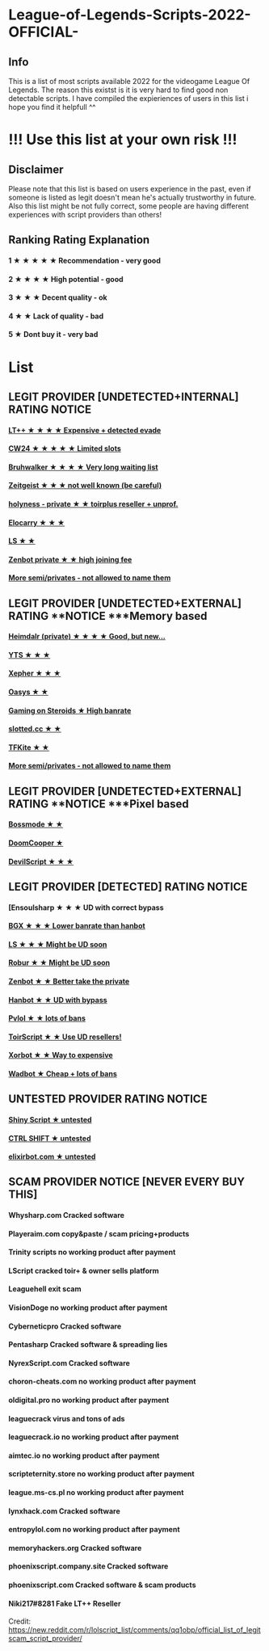 # League-of-Legends-Scripts-2022-OFFICIAL-


## Info
This is a list of most scripts available 2022 for the videogame League Of Legends.
The reason this existst is it is very hard to find good non detectable scripts.
I have compiled the expieriences of users in this list i hope you find it helpfull ^^


# !!! Use this list at your own risk !!!
## Disclaimer
Please note that this list is based on users experience in the past, even if someone is listed as legit doesn't mean he's actually trustworthy in future.
Also this list might be not fully correct, some people are having different experiences with script providers than others! 


## Ranking	Rating	Explanation



#### 1 ★ ★ ★ ★ ★	Recommendation - very good

#### 2 ★ ★ ★ ★	High potential - good

#### 3 ★ ★ ★       Decent quality - ok

#### 4 ★ ★          Lack of quality - bad

#### 5 ★            Dont buy it - very bad


# List  



## LEGIT PROVIDER [UNDETECTED+INTERNAL]	RATING	NOTICE  
#### [LT++	★ ★ ★ ★	Expensive + detected evade]()
#### [CW24	★ ★ ★ ★ ★	Limited slots]()
#### [Bruhwalker	★ ★ ★ ★	Very long waiting list]()
#### [Zeitgeist	★ ★ ★	not well known (be careful)]()
#### [holyness - private	★ ★	toirplus reseller + unprof.]()
#### [Elocarry	★ ★ ★]()
#### [LS	★ ★]()
#### [Zenbot private	★ ★	high joining fee]()
#### [More semi/privates	-	not allowed to name them]()

## LEGIT PROVIDER [UNDETECTED+EXTERNAL]	RATING	**NOTICE ***Memory based  
#### [Heimdalr (private)	★ ★ ★ ★	Good, but new... ]()
#### [YTS	★ ★ ★	 ]()
#### [Xepher	★ ★ ★	 ]()
#### [Oasys	★ ★	 ]()
#### [Gaming on Steroids	★	High banrate ]()
#### [slotted.cc	★ ★	 ]()
#### [TFKite	★ ★	 ]()
#### [More semi/privates	-	not allowed to name them ]()


## LEGIT PROVIDER [UNDETECTED+EXTERNAL]	RATING	**NOTICE ***Pixel based
#### [Bossmode	★ ★	]()
#### [DoomCooper	★	]()
#### [DevilScript	★ ★ ★	]()


## LEGIT PROVIDER [DETECTED]	RATING	NOTICE
#### [Ensoulsharp	★ ★ ★	UD with correct bypass
#### [BGX	★ ★ ★	Lower banrate than hanbot]()
#### [LS	★ ★ ★	Might be UD soon]()
#### [Robur	★ ★	Might be UD soon]()
#### [Zenbot	★ ★	Better take the private]()
#### [Hanbot	★ ★	UD with bypass]()
#### [Pvlol	★ ★	lots of bans]()
#### [ToirScript	★ ★	Use UD resellers!]()
#### [Xorbot	★ ★	Way to expensive]()
#### [Wadbot	★	Cheap + lots of bans]()



## UNTESTED PROVIDER	RATING	NOTICE
#### [Shiny Script	★	untested]() 

#### [CTRL SHIFT	★	untested]()

#### [elixirbot.com	★	untested]()

## SCAM PROVIDER	NOTICE [NEVER EVERY BUY THIS]
#### Whysharp.com	Cracked software

#### Playeraim.com	copy&paste / scam pricing+products

#### Trinity scripts	no working product after payment

#### LScript	cracked toir+ & owner sells platform

#### Leaguehell	exit scam

#### VisionDoge	no working product after payment

#### Cyberneticpro	Cracked software

#### Pentasharp	Cracked software & spreading lies

#### NyrexScript.com	Cracked software

#### choron-cheats.com	no working product after payment

#### oldigital.pro	no working product after payment

#### leaguecrack	virus and tons of ads

#### leaguecrack.io	no working product after payment

#### aimtec.io	no working product after payment

#### scripteternity.store	no working product after payment

#### league.ms-cs.pl	no working product after payment

#### lynxhack.com	Cracked software

#### entropylol.com	no working product after payment

#### memoryhackers.org	Cracked software

#### phoenixscript.company.site	Cracked software

#### phoenixscript.com	Cracked software & scam products

#### Niki217#8281	Fake LT++ Reseller

Credit: https://new.reddit.com/r/lolscript_list/comments/qq1obp/official_list_of_legitscam_script_provider/
